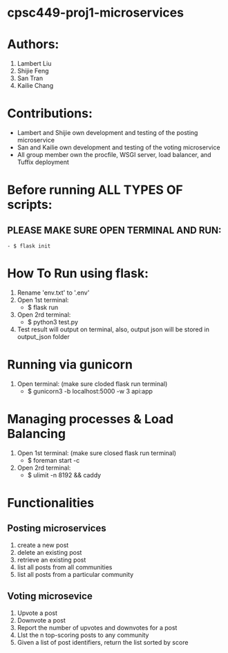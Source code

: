 # cpsc449-proj1-microservices

# Authors:
1. Lambert Liu
2. Shijie Feng
3. San Tran
4. Kailie Chang

# Contributions:
- Lambert and Shijie own development and testing of the posting microservice
- San and Kailie own development and testing of the voting microservice
- All group member own the procfile, WSGI server, load balancer, and Tuffix deployment

# Before running ALL TYPES OF scripts:
## PLEASE MAKE SURE OPEN TERMINAL AND RUN:
    - $ flask init
    
# How To Run using flask:
1. Rename 'env.txt' to '.env'
2. Open 1st terminal: 
    - $ flask run
3. Open 2rd terminal:
    - $ python3 test.py
4. Test result will output on terminal, also, output json will be stored in output_json folder

# Running via gunicorn
1. Open terminal: (make sure cloded flask run terminal)
    - $ gunicorn3 -b localhost:5000 -w 3 api:app

# Managing processes & Load Balancing
1. Open 1st terminal: (make sure closed flask run terminal)
    - $ foreman start -c
2. Open 2rd terminal: 
    - $ ulimit -n 8192 && caddy

# Functionalities 
## Posting microservices
1. create a new post
2. delete an existing post
3. retrieve an existing post
4. list all posts from all communities
5. list all posts from a particular community

## Voting microsevice
1. Upvote a post
2. Downvote a post
3. Report the number of upvotes and downvotes for a post
4. LIst the n top-scoring posts to any community
5. Given a list of post identifiers, return the list sorted by score
